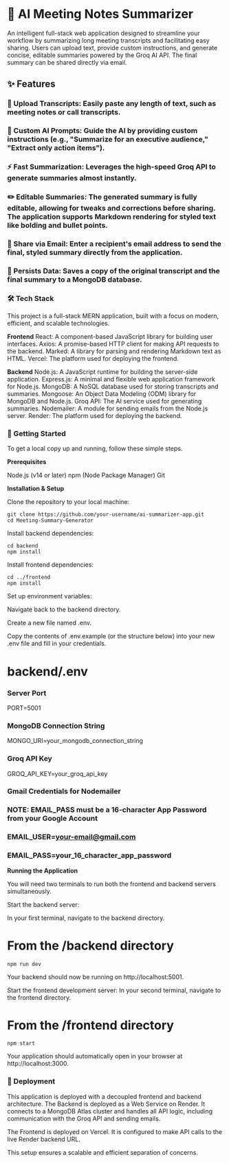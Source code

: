 # 🚀 AI Meeting Notes Summarizer

An intelligent full-stack web application designed to streamline your workflow by summarizing long meeting transcripts and facilitating easy sharing. Users can upload text, provide custom instructions, and generate concise, editable summaries powered by the Groq AI API. The final summary can be shared directly via email.

## ✨ Features

### 📝 Upload Transcripts: Easily paste any length of text, such as meeting notes or call transcripts.
### 🤖 Custom AI Prompts: Guide the AI by providing custom instructions (e.g., "Summarize for an executive audience," "Extract only action items").
### ⚡ Fast Summarization: Leverages the high-speed Groq API to generate summaries almost instantly.
### ✏️ Editable Summaries: The generated summary is fully editable, allowing for tweaks and corrections before sharing. The application supports Markdown rendering for styled text like bolding and bullet points.
### 📧 Share via Email: Enter a recipient's email address to send the final, styled summary directly from the application.
### 💾 Persists Data: Saves a copy of the original transcript and the final summary to a MongoDB database.
### 🛠️ Tech Stack
This project is a full-stack MERN application, built with a focus on modern, efficient, and scalable technologies.

**Frontend**
React: A component-based JavaScript library for building user interfaces.
Axios: A promise-based HTTP client for making API requests to the backend.
Marked: A library for parsing and rendering Markdown text as HTML.
Vercel: The platform used for deploying the frontend.

**Backend**
Node.js: A JavaScript runtime for building the server-side application.
Express.js: A minimal and flexible web application framework for Node.js.
MongoDB: A NoSQL database used for storing transcripts and summaries.
Mongoose: An Object Data Modeling (ODM) library for MongoDB and Node.js.
Groq API: The AI service used for generating summaries.
Nodemailer: A module for sending emails from the Node.js server.
Render: The platform used for deploying the backend.

### 🏁 Getting Started
To get a local copy up and running, follow these simple steps.

**Prerequisites**

Node.js (v14 or later)
npm (Node Package Manager)
Git

**Installation & Setup**

Clone the repository to your local machine:
```
git clone https://github.com/your-username/ai-summarizer-app.git
cd Meeting-Summary-Generator
```

Install backend dependencies:
```
cd backend
npm install
```

Install frontend dependencies:
```
cd ../frontend
npm install
```

Set up environment variables:

Navigate back to the backend directory.

Create a new file named .env.

Copy the contents of .env.example (or the structure below) into your new .env file and fill in your credentials.

# backend/.env

### Server Port
PORT=5001
### MongoDB Connection String
MONGO_URI=your_mongodb_connection_string
### Groq API Key
GROQ_API_KEY=your_groq_api_key
### Gmail Credentials for Nodemailer
### NOTE: EMAIL_PASS must be a 16-character App Password from your Google Account
### EMAIL_USER=your-email@gmail.com
### EMAIL_PASS=your_16_character_app_password

**Running the Application**

You will need two terminals to run both the frontend and backend servers simultaneously.

Start the backend server:

In your first terminal, navigate to the backend directory.

# From the /backend directory

```
npm run dev
```
Your backend should now be running on http://localhost:5001.

Start the frontend development server:
In your second terminal, navigate to the frontend directory.

# From the /frontend directory

```
npm start
```

Your application should automatically open in your browser at http://localhost:3000.

### 🚀 Deployment
This application is deployed with a decoupled frontend and backend architecture.
The Backend is deployed as a Web Service on Render. It connects to a MongoDB Atlas cluster and handles all API logic, including communication with the Groq API and sending emails.

The Frontend is deployed on Vercel. It is configured to make API calls to the live Render backend URL.

This setup ensures a scalable and efficient separation of concerns.
